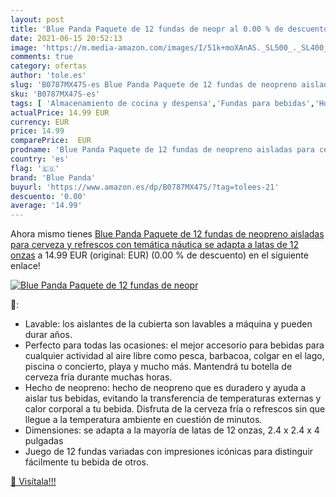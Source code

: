 ```yaml
---
layout: post
title: 'Blue Panda Paquete de 12 fundas de neopr al 0.00 % de descuento'
date: 2021-06-15 20:52:13
image: 'https://m.media-amazon.com/images/I/51k+moXAnAS._SL500_._SL400_.jpg'
comments: true
category: ofertas
author: 'tole.es'
slug: 'B0787MX47S-es Blue Panda Paquete de 12 fundas de neopreno aisladas para...'
sku: 'B0787MX47S-es'
tags: [ 'Almacenamiento de cocina y despensa','Fundas para bebidas','Hogar y cocina','blue panda','cerveza', ]
actualPrice: 14.99 EUR
currency: EUR
price: 14.99
comparePrice:  EUR
prodname: 'Blue Panda Paquete de 12 fundas de neopreno aisladas para cerveza y refrescos con temática náutica  se adapta a latas de 12 onzas'
country: 'es'
flag: '🇪🇸'
brand: 'Blue Panda'
buyurl: 'https://www.amazon.es/dp/B0787MX47S/?tag=tolees-21'
descuento: '0.00'
average: '14.99'
---
```


Ahora mismo tienes [Blue Panda Paquete de 12 fundas de neopreno aisladas para cerveza y refrescos con temática náutica  se adapta a latas de 12 onzas](https://www.amazon.es/dp/B0787MX47S/?tag=tolees-21) a 14.99 EUR (original:  EUR) (0.00 %  de descuento) en el siguiente enlace!

[![Blue Panda Paquete de 12 fundas de neopr](https://m.media-amazon.com/images/I/51k+moXAnAS._SL500_._SL400_.jpg)](https://www.amazon.es/dp/B0787MX47S/?tag=tolees-21)

🔎:

- Lavable: los aislantes de la cubierta son lavables a máquina y pueden durar años.
- Perfecto para todas las ocasiones: el mejor accesorio para bebidas para cualquier actividad al aire libre como pesca, barbacoa, colgar en el lago, piscina o concierto, playa y mucho más. Mantendrá tu botella de cerveza fría durante muchas horas.
- Hecho de neopreno: hecho de neopreno que es duradero y ayuda a aislar tus bebidas, evitando la transferencia de temperaturas externas y calor corporal a tu bebida. Disfruta de la cerveza fría o refrescos sin que llegue a la temperatura ambiente en cuestión de minutos.
- Dimensiones: se adapta a la mayoría de latas de 12 onzas, 2.4 x 2.4 x 4 pulgadas
- Juego de 12 fundas variadas con impresiones icónicas para distinguir fácilmente tu bebida de otros.

[🛒 Visítala!!!](https://www.amazon.es/dp/B0787MX47S/?tag=tolees-21)

